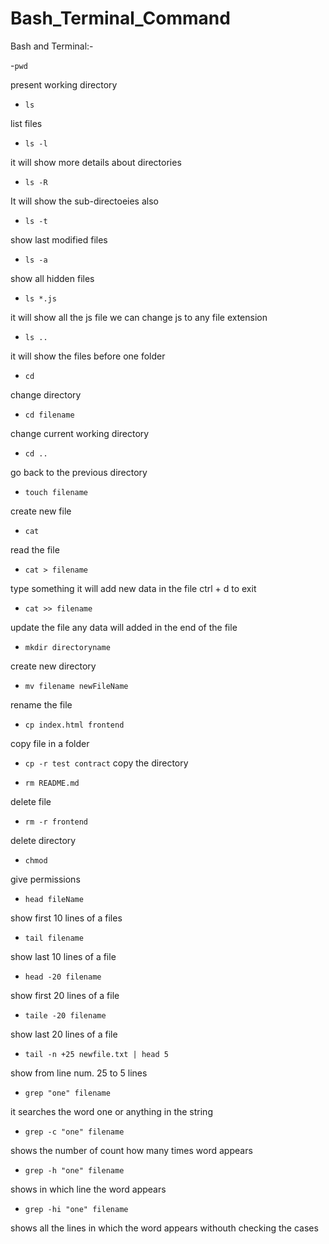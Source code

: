 # Bash_Terminal_Command

Bash and Terminal:-

-`pwd`

present working directory

- `ls`

list files

- `ls -l`

it will show more details about directories

- `ls -R`

It will show the sub-directoeies also

- `ls -t`

show last modified files

- `ls -a`

show all hidden files

- `ls *.js`

it will show all the js file we can change js to any file extension

- `ls ..`

it will show the files before one folder


- `cd`

change directory

- `cd filename`

change current working directory

- `cd ..`

go back to the previous directory

- `touch filename`

create new file

- `cat`

read the file

- `cat > filename`

type something
it will add new data in the file
ctrl + d to exit

- `cat >> filename`

update the file any data will added in the end of the file

- `mkdir directoryname`

create new directory

- `mv filename newFileName`

rename the file

- `cp index.html frontend`

copy file in a folder

- `cp -r test contract`
copy the directory

- `rm README.md`

delete file

- `rm -r frontend`

delete directory

- `chmod` 

give permissions

- `head fileName`

show first 10 lines of a files

- `tail filename`

show last 10 lines of a file

- `head -20 filename`

show first 20 lines of a file

- `taile -20 filename`

show last 20 lines of a file

- `tail -n +25 newfile.txt | head 5`

show from line num. 25 to 5 lines

- `grep "one" filename`

it searches the word one or anything in the string

- `grep -c "one" filename`

shows the number of count how many times word appears 

- `grep -h "one" filename`

shows in which line the word appears 

- `grep -hi "one" filename`

shows all the lines in which the word appears withouth checking the cases

